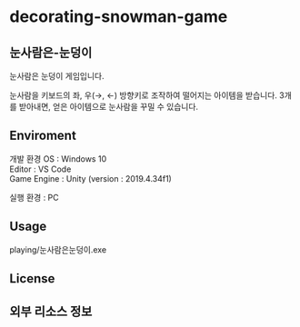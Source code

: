 # decorating-snowman-game

눈사람은-눈덩이
---
눈사람은 눈덩이 게임입니다.

눈사람을 키보드의 좌, 우(→, ←) 방향키로 조작하여 떨어지는 아이템을 받습니다. 3개를 받아내면, 얻은 아이템으로 눈사람을 꾸밀 수 있습니다.

Enviroment 
---
개발 환경
OS : Windows 10  
Editor : VS Code  
Game Engine : Unity (version : 2019.4.34f1)  
  
실행 환경 : PC

Usage
---
playing/눈사람은눈덩이.exe 


License
---

외부 리소스 정보
---


